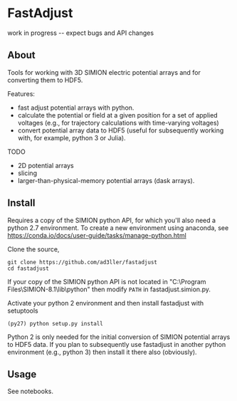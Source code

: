 # FastAdjust

work in progress -- expect bugs and API changes

## About

Tools for working with 3D SIMION electric potential arrays and for converting them to HDF5.

Features:
- fast adjust potential arrays with python.
- calculate the potential or field at a given position for a set of applied voltages (e.g., for trajectory calculations with time-varying voltages)  
- convert potential array data to HDF5 (useful for subsequently working with, for example, python 3 or Julia). 

TODO
- 2D potential arrays
- slicing
- larger-than-physical-memory potential arrays (dask arrays).

## Install

Requires a copy of the SIMION python API, for which you'll also need a python 2.7 environment. To create a new environment using anaconda, see https://conda.io/docs/user-guide/tasks/manage-python.html

Clone the source,

```
git clone https://github.com/ad3ller/fastadjust  
cd fastadjust
```

If your copy of the SIMION python API is not located in "C:\Program Files\SIMION-8.1\lib\python" then modify `PATH` in fastadjust.simion.py.

Activate your python 2 environment and then install fastadjust with setuptools

```
(py27) python setup.py install
```

Python 2 is only needed for the initial conversion of SIMION potential arrays to HDF5 data.  If you plan to subsequently use fastadjust in another python environment (e.g., python 3) then install it there also (obviously).

## Usage

See notebooks.